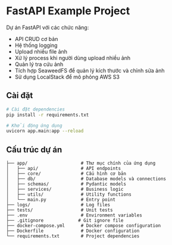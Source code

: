 # FastAPI Example Project

Dự án FastAPI với các chức năng:
- API CRUD cơ bản
- Hệ thống logging
- Upload nhiều file ảnh
- Xử lý process khi người dùng upload nhiều ảnh
- Quản lý tra cứu ảnh
- Tích hợp SeaweedFS để quản lý kích thước và chỉnh sửa ảnh
- Sử dụng LocalStack để mô phỏng AWS S3

## Cài đặt

```bash
# Cài đặt dependencies
pip install -r requirements.txt

# Khởi động ứng dụng
uvicorn app.main:app --reload
```

## Cấu trúc dự án

```
├── app/                    # Thư mục chính của ứng dụng
│   ├── api/                # API endpoints
│   ├── core/               # Cấu hình cơ bản
│   ├── db/                 # Database models và connections
│   ├── schemas/            # Pydantic models
│   ├── services/           # Business logic
│   ├── utils/              # Utility functions
│   └── main.py             # Entry point
├── logs/                   # Log files
├── tests/                  # Unit tests
├── .env                    # Environment variables
├── .gitignore             # Git ignore file
├── docker-compose.yml      # Docker compose configuration
├── Dockerfile              # Docker configuration
└── requirements.txt        # Project dependencies
```
